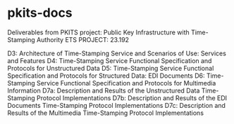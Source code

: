 # pkits-docs
Deliverables from PKITS project: Public Key Infrastructure with Time-Stamping Authority
ETS PROJECT: 23.192


D3: Architecture of Time-Stamping Service and Scenarios of Use: Services and Features
D4: Time-Stamping Service Functional Specification and Protocols for Unstructured Data
D5: Time-Stamping Service Functional Specification and Protocols for Structured Data: EDI Documents
D6: Time-Stamping Service Functional Specification and Protocols for Multimedia Information
D7a: Description and Results of the Unstructured Data Time-Stamping Protocol Implementations
D7b: Description and Results of the EDI Documents Time-Stamping Protocol Implementations
D7c: Description and Results of the Multimedia Time-Stamping Protocol Implementations

